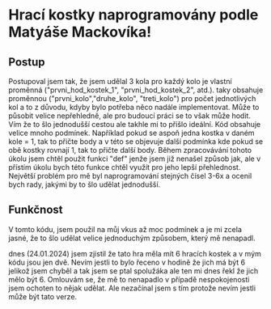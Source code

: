 # Hrací kostky naprogramovány podle Matyáše Mackovíka!

## Postup
Postupoval jsem tak, že jsem udělal 3 kola 
pro každý kolo je vlastní proměnná ("prvni_hod_kostek_1", "prvni_hod_kostek_2", atd.).
taky obsahuje proměnnou ("prvni_kolo","druhe_kolo", "treti_kolo") pro počet jednotlivých kol a to z důvodu, kdyby bylo potřeba něco nadále implementovat. Může to působit velice nepřehledně, ale pro budoucí práci se to však může hodit. Vím že to šlo jednodušší cestou ale takhle mi to přišlo ideální. Kód obsahuje velice mnoho podmínek. Například pokud se aspoň jedna kostka v daném kole = 1, tak to přičte body a v této se objevuje další podmínka kde pokud se obě kostky rovnají 1, tak to přičte další body. Během zpracovávání tohoto úkolu jsem chtěl použit funkci "def" jenže jsem již nenašel způsob jak, ale v přístím úkolu bych této funkce chtěl využít pro jeho lepší přehlednost. 
Největší problém pro mě byl naprogramování stejných čísel 3-6x a ocenil bych rady, jakými by to šlo udělat jednodušší.

## Funkčnost
V tomto kódu, jsem použil na můj vkus až moc podmínek a je mi zcela jasné, že to šlo udělat velice jednoduchým způsobem, který mě nenapadl.

dnes (24.01.2024) jsem zjistil že tato hra měla mít 6 hracích kostek a v mým kódu jsou jen dvě. Nevím jestli to bylo řeceno v hodině že jich má být 6 jelikož jsem chyběl a tak jsem se ptal spolužáka ale ten mi dnes řekl že jich mělo být 6. Omlouvám se, že mě to nenapadlo v případě nespokojenosti jsem ochoten to nějak udělat. Ale nezačínal jsem s tím protože nevím jestli může být tato verze. 